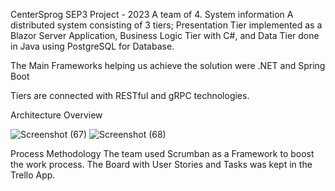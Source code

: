 CenterSprog
SEP3 Project - 2023
A team of 4.
System information
A distributed system consisting of 3 tiers; Presentation Tier implemented as a Blazor Server Application, Business Logic Tier with C#, and Data Tier done in Java using PostgreSQL for Database.

The Main Frameworks helping us achieve the solution were .NET and Spring Boot

Tiers are connected with RESTful and gRPC technologies.

Architecture Overview


![Screenshot (67)](https://github.com/user-attachments/assets/7d6b31e7-24ca-4fd1-b0e6-9d431860fb50)
![Screenshot (68)](https://github.com/user-attachments/assets/d13b9427-5e90-45f1-a226-bad5c74a371e)


Process Methodology
The team used Scrumban as a Framework to boost the work process. The Board with User Stories and Tasks was kept in the Trello App.
